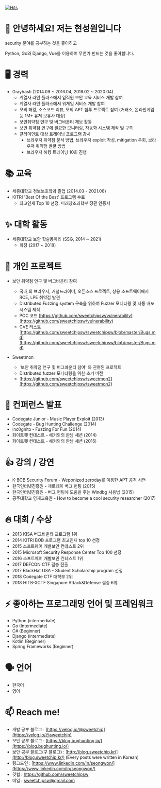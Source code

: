 [![Hits](https://hits.seeyoufarm.com/api/count/incr/badge.svg?url=https%3A%2F%2Fgithub.com%2Fsweetchipsw%2Fsweetchipsw)](https://hits.seeyoufarm.com)

# 👋 안녕하세요! 저는 현성원입니다 

security 분야를 공부하는 것을 좋아하고

Python, Go와 Django, Vue를 이용하여 무언가 만드는 것을 좋아합니다.

# 🖥️ 경력
- Grayhash (2014.09 ~ 2016.04, 2018.02 ~ 2020.04)
    - 계열사 라인 플러스에서 임직원 보안 교육 서비스 개발 참여
    - 계열사 라인 플러스에서 워게임 서비스 개발 참여
    - 모의 해킹, 소스코드 리뷰, 모의 APT 침투 프로젝트 참여 (거래소, 온라인게임 등 1M+ 유저 보유사 대상)
    - 보안취약점 연구 및 버그바운티 제보 활동
    - 보안 취약점 연구에 필요한 모니터링, 자동화 시스템 제작 및 구축
    - 클라이언트 대상 트레이닝 프로그램 강사
      - 브라우저 취약점 분석 방법, 브라우저 exploit 작성, mitigation 우회, 브라우저 취약점 발굴 방법
      - 브라우저 해킹 트레이닝 10회 진행

# 📚 교육
- 세종대학교 정보보호학과 졸업 (2014.03 - 2021.08)
- KITRI 'Best Of the Best' 프로그램 수료
  - 최고인재 Top 10 선정, 미래창조과학부 장관 인증서

# ✨ 대학 활동
- 세종대학교 보안 학술동아리 (SSG, 2014 ~ 2021)
  - 회장 (2017 ~ 2018)

# 💪 개인 프로젝트
- 보안 취약점 연구 및 버그바운티 참여
    - 국내,외 브라우저, 커널드라이버, 오픈소스 프로젝트, 상용 소프트웨어에서 RCE, LPE 취약점 발견
    - Distributed Fuzzing system 구축을 위하여 Fuzzer 모니터링 및 자동 배포 시스템 제작
    - POC 코드 [https://github.com/sweetchipsw/vulnerability](https://github.com/sweetchipsw/vulnerability)
    - CVE 리스트 [https://github.com/sweetchipsw/sweetchipsw/blob/master/Bugs.md](https://github.com/sweetchipsw/sweetchipsw/blob/master/Bugs.md)

- Sweetmon
    - '보안 취약점 연구 및 버그바운티 참여' 와 관련된 프로젝트
    - Distributed fuzzer 모니터링을 위한 초기 버전
    - [https://github.com/sweetchipsw/sweetmon2](https://github.com/sweetchipsw/sweetmon2)

# 🎤 컨퍼런스 발표
- Codegate Junior - Music Player Exploit (2013)
- Codegate - Bug Hunting Challenge (2014)
- Inc0gnito - Fuzzing For Fun (2014)
- 화이트햇 컨테스트 - 해커와의 만남 세션 (2014)
- 화이트햇 컨테스트 - 해커와의 만남 세션 (2016)

# 👍 강의 / 강연
- K-BOB Security Forum - Weponized zeroday를 이용한 APT 공격 시연
- 한국인터넷진흥원 - 제로데이 버그 헌팅 (2015)
- 한국인터넷진흥원 - 버그 헌팅에 도움을 주는 Windbg 사용법 (2015)
- 공주대학교 영재교육원 - How to become a cool security researcher (2017)

# 🔥 대회 / 수상
- 2013 KISA 버그바운티 프로그램 1위
- 2014 KITRI BOB 프로그램 최고인재 top 10 선정
- 2015 소프트웨어 개발보안 컨테스트 2위
- 2015 Microsoft Security Response Center Top 100 선정
- 2016 소프트웨어 개발보안 컨테스트 1위
- 2017 DEFCON CTF 결승 진출
- 2017 BlackHat USA - Student Scholarship program 선정
- 2018 Codegate CTF 대학부 2위
- 2018 HITB-XCTF Singapore Attack&Defense 결승 6위

# ⚡ 좋아하는 프로그래밍 언어 및 프레임워크
- Python (intermediate)
- Go (Intermediate)
- C# (Beginner)
- Django (intermediate)
- Kotlin (Beginner)
- Spring Frameworks (Beginner)

# 🗣️ 언어
- 한국어
- 영어

# 📫 Reach me!
- 개발 공부 블로그 : [https://velog.io/@sweetchip](https://velog.io/@sweetchip)
- 보안 공부 블로그 : [https://blog.bughunting.io/](https://blog.bughunting.io/)
- 보안 공부 블로그(구 블로그) : [http://blog.sweetchip.kr/](http://blog.sweetchip.kr/) (Every posts were written in Korean)
- 링크드인 : [https://www.linkedin.com/in/seongwon/](https://www.linkedin.com/in/seongwon/)
- 깃헙 : https://github.com/sweetchipsw
- 메일 : sweetchipsw@gmail.com
